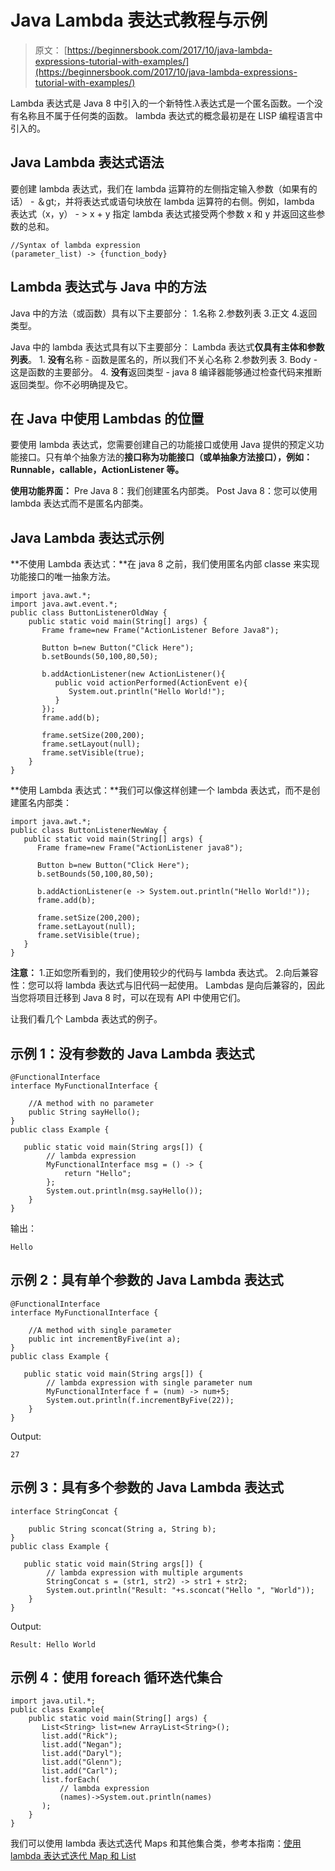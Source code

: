 # Java Lambda 表达式教程与示例

> 原文： [https://beginnersbook.com/2017/10/java-lambda-expressions-tutorial-with-examples/](https://beginnersbook.com/2017/10/java-lambda-expressions-tutorial-with-examples/)

Lambda 表达式是 Java 8 中引入的一个新特性.λ表达式是一个匿名函数。一个没有名称且不属于任何类的函数。 lambda 表达式的概念最初是在 LISP 编程语言中引入的。

## Java Lambda 表达式语法

要创建 lambda 表达式，我们在 lambda 运算符的左侧指定输入参数（如果有的话） - ＆gt;，并将表达式或语句块放在 lambda 运算符的右侧。例如，lambda 表达式（x，y） - &gt; x + y 指定 lambda 表达式接受两个参数 x 和 y 并返回这些参数的总和。

```
//Syntax of lambda expression
(parameter_list) -> {function_body}
```

## Lambda 表达式与 Java 中的方法

Java 中的方法（或函数）具有以下主要部分：
1.名称
2.参数列表
3.正文
4.返回类型。

Java 中的 lambda 表达式具有以下主要部分：
Lambda 表达式**仅具有主体和参数列表**。
1\. **没有**名称 - 函数是匿名的，所以我们不关心名称
2.参数列表
3\. Body - 这是函数的主要部分。
4\. **没有**返回类型 - java 8 编译器能够通过检查代码来推断返回类型。你不必明确提及它。

## 在 Java 中使用 Lambdas 的位置

要使用 lambda 表达式，您需要创建自己的功能接口或使用 Java 提供的预定义功能接口。只有单个抽象方法的**接口称为功能接口（或单抽象方法接口），例如：Runnable，callable，ActionListener 等。**

**使用功能界面：**
Pre Java 8：我们创建匿名内部类。
Post Java 8：您可以使用 lambda 表达式而不是匿名内部类。

## Java Lambda 表达式示例

**不使用 Lambda 表达式：**在 java 8 之前，我们使用匿名内部 classe 来实现功能接口的唯一抽象方法。

```
import java.awt.*;  
import java.awt.event.*;  
public class ButtonListenerOldWay {  
    public static void main(String[] args) {  
       Frame frame=new Frame("ActionListener Before Java8");  

       Button b=new Button("Click Here");  
       b.setBounds(50,100,80,50);  

       b.addActionListener(new ActionListener(){  
          public void actionPerformed(ActionEvent e){  
    	     System.out.println("Hello World!"); 
          }  
       });  
       frame.add(b);

       frame.setSize(200,200);  
       frame.setLayout(null);  
       frame.setVisible(true);   
    }  
}
```

**使用 Lambda 表达式：**我们可以像这样创建一个 lambda 表达式，而不是创建匿名内部类：

```
import java.awt.*;  
public class ButtonListenerNewWay {  
   public static void main(String[] args) {  
      Frame frame=new Frame("ActionListener java8");  

      Button b=new Button("Click Here");  
      b.setBounds(50,100,80,50); 

      b.addActionListener(e -> System.out.println("Hello World!")); 
      frame.add(b);

      frame.setSize(200,200);  
      frame.setLayout(null);  
      frame.setVisible(true);   
   }  
}
```

**注意：**
1.正如您所看到的，我们使用较少的代码与 lambda 表达式。
2.向后兼容性：您可以将 lambda 表达式与旧代码一起使用。 Lambdas 是向后兼容的，因此当您将项目迁移到 Java 8 时，可以在现有 API 中使用它们。

让我们看几个 Lambda 表达式的例子。

## 示例 1：没有参数的 Java Lambda 表达式

```
@FunctionalInterface
interface MyFunctionalInterface {

	//A method with no parameter
    public String sayHello();
}
public class Example {

   public static void main(String args[]) {
        // lambda expression
    	MyFunctionalInterface msg = () -> {
    		return "Hello";
    	};
        System.out.println(msg.sayHello());
    }
}
```

输出：

```
Hello
```

## 示例 2：具有单个参数的 Java Lambda 表达式

```
@FunctionalInterface
interface MyFunctionalInterface {

	//A method with single parameter
    public int incrementByFive(int a);
}
public class Example {

   public static void main(String args[]) {
        // lambda expression with single parameter num
    	MyFunctionalInterface f = (num) -> num+5;
        System.out.println(f.incrementByFive(22));
    }
}
```

Output:

```
27
```

## 示例 3：具有多个参数的 Java Lambda 表达式

```
interface StringConcat {

    public String sconcat(String a, String b);
}
public class Example {

   public static void main(String args[]) {
        // lambda expression with multiple arguments
    	StringConcat s = (str1, str2) -> str1 + str2;
        System.out.println("Result: "+s.sconcat("Hello ", "World"));
    }
}
```

Output:

```
Result: Hello World
```

## 示例 4：使用 foreach 循环迭代集合

```
import java.util.*;  
public class Example{  
    public static void main(String[] args) {       
       List<String> list=new ArrayList<String>();  
       list.add("Rick");         
       list.add("Negan");       
       list.add("Daryl");         
       list.add("Glenn");         
       list.add("Carl");                
       list.forEach(          
           // lambda expression        
           (names)->System.out.println(names)         
       );     
    }  
}
```

我们可以使用 lambda 表达式迭代 Maps 和其他集合类，参考本指南：[使用 lambda 表达式迭代 Map 和 List](https://beginnersbook.com/2017/01/lambda-expression-iterating-map-and-list-in-java-8/)